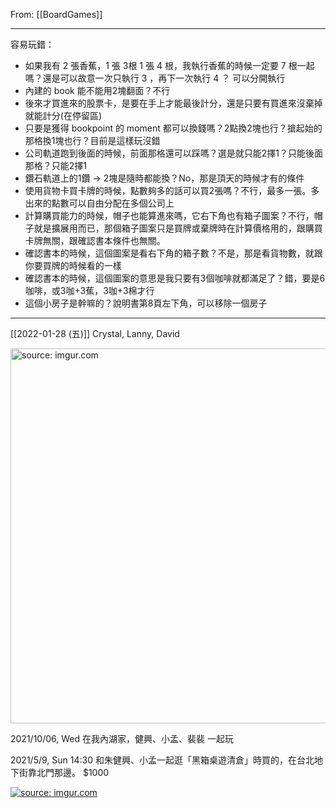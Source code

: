 From: [[BoardGames]]

---

容易玩錯：
* 如果我有 2 張香蕉，1 張 3根 1 張 4 根，我執行香蕉的時候一定要 7 根一起嗎？還是可以故意一次只執行 3 ，再下一次執行 4 ？ 可以分開執行
* 內建的 book 能不能用2塊翻面？不行
* 後來才買進來的股票卡，是要在手上才能最後計分，還是只要有買進來沒棄掉就能計分(在停留區)
* 只要是獲得 bookpoint 的 moment 都可以換錢嗎？2點換2塊也行？搶起始的那格換1塊也行？目前是這樣玩沒錯
* 公司軌道跑到後面的時候，前面那格還可以踩嗎？選是就只能2擇1？只能後面那格？只能2擇1
* 鑽石軌道上的1鑽 → 2塊是隨時都能換？No，那是頂天的時候才有的條件
* 使用貨物卡買卡牌的時候，點數夠多的話可以買2張嗎？不行，最多一張。多出來的點數可以自由分配在多個公司上
* 計算購買能力的時候，帽子也能算進來嗎，它右下角也有箱子圖案？不行，帽子就是擴展用而已，那個箱子圖案只是買牌或棄牌時在計算價格用的，跟購買卡牌無關，跟確認書本條件也無關。
* 確認書本的時候，這個圖案是看右下角的箱子數？不是，那是看貨物數，就跟你要買牌的時候看的一樣
* 確認書本的時候，這個圖案的意思是我只要有3個咖啡就都滿足了？錯，要是6咖啡，或3咖+3蕉，3咖+3棉才行
* 這個小房子是幹嘛的？說明書第8頁左下角，可以移除一個房子

---

[[2022-01-28 (五)]] Crystal, Lanny, David

<a href="https://imgur.com/EWJDN75"><img src="https://i.imgur.com/EWJDN75.jpg" title="source: imgur.com" width="600px"/></a>

2021/10/06, Wed 在我內湖家，健興、小孟、裴裴 一起玩

2021/5/9, Sun 14:30 和朱健興、小孟一起逛「黑箱桌遊清倉」時買的，在台北地下街靠北門那邊。 $1000

<a href="https://imgur.com/2WtlDfZ"><img src="https://i.imgur.com/2WtlDfZ.jpg" title="source: imgur.com" /></a>